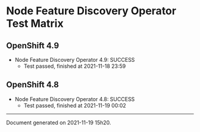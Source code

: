
Node Feature Discovery Operator Test Matrix
===========================================

OpenShift 4.9
-------------


* Node Feature Discovery Operator 4.9: SUCCESS
  - Test passed, finished at 2021-11-18 23:59

OpenShift 4.8
-------------


* Node Feature Discovery Operator 4.8: SUCCESS
  - Test passed, finished at 2021-11-19 00:02

---
Document generated on 2021-11-19 15h20.
